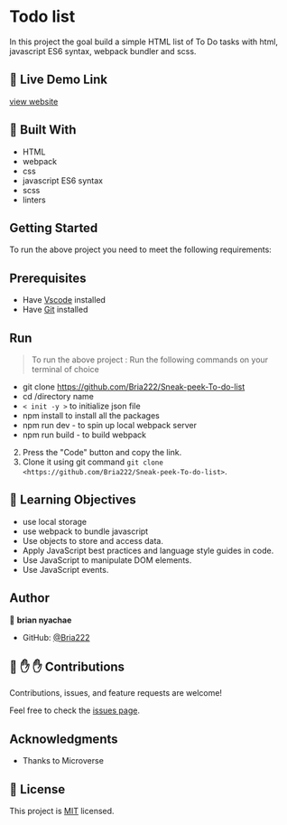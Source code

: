 # Todo list


In this project the goal build a simple HTML list of To Do tasks with html, javascript ES6 syntax, webpack bundler and scss.


## :red_circle: Live Demo Link

[view website](/)



## :hammer: Built With

- HTML
- webpack
- css
- javascript ES6 syntax
- scss
- linters

## Getting Started
To run the above project you need to meet the following requirements:
## Prerequisites
- Have [Vscode](https://code.visualstudio.com/) installed 
- Have [Git](https:npm.com/) installed

## Run
> To run the above project :
> Run the following commands on your terminal of choice

- git clone <https://github.com/Bria222/Sneak-peek-To-do-list>
- cd /directory name
- `< init -y >` to initialize json file
- npm install to install all the packages
- npm run dev - to spin up local webpack server
- npm run build - to build webpack
  

2. Press the "Code" button and copy the link.
3. Clone it using git command `git clone <https://github.com/Bria222/Sneak-peek-To-do-list>`.

## :blue_book: Learning Objectives

- use local storage
- use webpack to bundle javascript
- Use objects to store and access data.
- Apply JavaScript best practices and language style guides in code.
- Use JavaScript to manipulate DOM elements.
- Use JavaScript events.


## Author

👤 **brian nyachae**

- GitHub: [@Bria222](https://github.com/Bria222)





## 🤝 :raised_hand: :raised_hand: Contributions

Contributions, issues, and feature requests are welcome!

Feel free to check the [issues page](https://github.com/Bria222/Sneak-peek-To-do-list).



## Acknowledgments

- Thanks to Microverse


## 📝 License

This project is [MIT](LICENSE) licensed.
